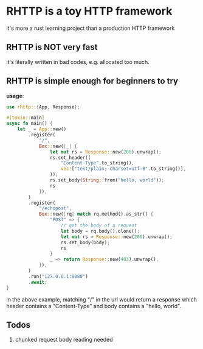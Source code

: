 # RHTTP is a toy HTTP framework
it's more a rust learning project than a production HTTP framework

## RHTTP is NOT very fast
it's literally written in bad codes, e.g. allocated too much.

## RHTTP is simple enough for beginners to try
**usage**:

```rust
use rhttp::{App, Response};

#[tokio::main]
async fn main() {
    let _ = App::new()
        .register(
            "/",
            Box::new(|_| {
                let mut rs = Response::new(200).unwrap();
                rs.set_header((
                    "Content-Type".to_string(),
                    vec!["text/plain; charset=utf-8".to_string()],
                ));
                rs.set_body(String::from("hello, world"));
                rs
            }),
        )
        .register(
            "/echopost",
            Box::new(|rq| match rq.method().as_str() {
                "POST" => {
                    // get the body of a request
                    let body = rq.body().clone();
                    let mut rs = Response::new(200).unwrap();
                    rs.set_body(body);
                    rs
                }
                _ => return Response::new(403).unwrap(),
            }),
        )
        .run("127.0.0.1:8080")
        .await;
}
```

in the above example, matching "/" in the url would return a response which header contains a "Content-Type" and body contains a "hello, world".

## Todos
1. chunked request body reading needed